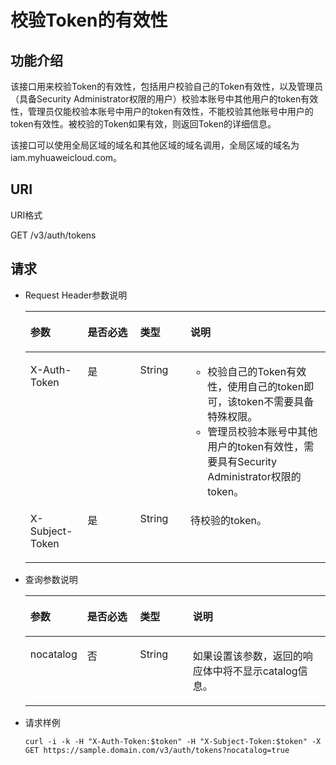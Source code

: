# 校验Token的有效性<a name="zh-cn_topic_0057845585"></a>

## 功能介绍<a name="s2f7665a32abf4492987e6dd3617bcb21"></a>

该接口用来校验Token的有效性，包括用户校验自己的Token有效性，以及管理员（具备Security Administrator权限的用户）校验本账号中其他用户的token有效性，管理员仅能校验本账号中用户的token有效性，不能校验其他账号中用户的token有效性。被校验的Token如果有效，则返回Token的详细信息。

该接口可以使用全局区域的域名和其他区域的域名调用，全局区域的域名为iam.myhuaweicloud.com。

## URI<a name="s1c0fd353ed38459c8baeab25cc3c62d2"></a>

URI格式

GET /v3/auth/tokens

## 请求<a name="s27bb6347561e424096c86cfc3d036e9e"></a>

-   Request Header参数说明

    <a name="t14a8c0fedd2149129bd965b2a4d51c90"></a>
    <table><thead align="left"><tr id="rc0444c4b152b43768b629e845d90495e"><th class="cellrowborder" valign="top" width="19.038096190380962%" id="mcps1.1.5.1.1"><p id="a293da93d33fc404ea05b069800a7eb13"><a name="a293da93d33fc404ea05b069800a7eb13"></a><a name="a293da93d33fc404ea05b069800a7eb13"></a>参数</p>
    </th>
    <th class="cellrowborder" valign="top" width="17.578242175782425%" id="mcps1.1.5.1.2"><p id="ac06ad3b3b5174f3ebd57a1661506970a"><a name="ac06ad3b3b5174f3ebd57a1661506970a"></a><a name="ac06ad3b3b5174f3ebd57a1661506970a"></a>是否必选</p>
    </th>
    <th class="cellrowborder" valign="top" width="16.75832416758324%" id="mcps1.1.5.1.3"><p id="a924a03bda76a46648797189b78bdd715"><a name="a924a03bda76a46648797189b78bdd715"></a><a name="a924a03bda76a46648797189b78bdd715"></a>类型</p>
    </th>
    <th class="cellrowborder" valign="top" width="46.62533746625338%" id="mcps1.1.5.1.4"><p id="ab17a839c16b94f1e83ff3a3f8ef3b308"><a name="ab17a839c16b94f1e83ff3a3f8ef3b308"></a><a name="ab17a839c16b94f1e83ff3a3f8ef3b308"></a>说明</p>
    </th>
    </tr>
    </thead>
    <tbody><tr id="r6f5a057d2e2a48b6b1a71318684ba8b5"><td class="cellrowborder" valign="top" width="19.038096190380962%" headers="mcps1.1.5.1.1 "><p id="a927ddf565a2f45c0840a6e4ef3eab536"><a name="a927ddf565a2f45c0840a6e4ef3eab536"></a><a name="a927ddf565a2f45c0840a6e4ef3eab536"></a>X-Auth-Token</p>
    </td>
    <td class="cellrowborder" valign="top" width="17.578242175782425%" headers="mcps1.1.5.1.2 "><p id="a4edeb0b0c00144319701c1460d210ea8"><a name="a4edeb0b0c00144319701c1460d210ea8"></a><a name="a4edeb0b0c00144319701c1460d210ea8"></a>是</p>
    </td>
    <td class="cellrowborder" valign="top" width="16.75832416758324%" headers="mcps1.1.5.1.3 "><p id="a17c7fa87e9a54833a6064feb297b5e55"><a name="a17c7fa87e9a54833a6064feb297b5e55"></a><a name="a17c7fa87e9a54833a6064feb297b5e55"></a>String</p>
    </td>
    <td class="cellrowborder" valign="top" width="46.62533746625338%" headers="mcps1.1.5.1.4 "><a name="ul1963814299291"></a><a name="ul1963814299291"></a><ul id="ul1963814299291"><li>校验自己的Token有效性，使用自己的token即可，该token不需要具备特殊权限。</li><li>管理员校验本账号中其他用户的token有效性，需要具有Security Administrator权限的token。</li></ul>
    </td>
    </tr>
    <tr id="r4ebaddfb83fe4bffa462094cc2834cf2"><td class="cellrowborder" valign="top" width="19.038096190380962%" headers="mcps1.1.5.1.1 "><p id="ae9df07c230354205b9c3cb76f08eadb4"><a name="ae9df07c230354205b9c3cb76f08eadb4"></a><a name="ae9df07c230354205b9c3cb76f08eadb4"></a>X-Subject-Token</p>
    </td>
    <td class="cellrowborder" valign="top" width="17.578242175782425%" headers="mcps1.1.5.1.2 "><p id="a1100e03a09864240abecdff29c388bf8"><a name="a1100e03a09864240abecdff29c388bf8"></a><a name="a1100e03a09864240abecdff29c388bf8"></a>是</p>
    </td>
    <td class="cellrowborder" valign="top" width="16.75832416758324%" headers="mcps1.1.5.1.3 "><p id="a667fee7780224b0d9e78b40c59beaccf"><a name="a667fee7780224b0d9e78b40c59beaccf"></a><a name="a667fee7780224b0d9e78b40c59beaccf"></a>String</p>
    </td>
    <td class="cellrowborder" valign="top" width="46.62533746625338%" headers="mcps1.1.5.1.4 "><p id="p956292518331"><a name="p956292518331"></a><a name="p956292518331"></a>待校验的token。</p>
    </td>
    </tr>
    </tbody>
    </table>

-   查询参数说明

    <a name="tb63966ba606d4ce4b360f40a653abff8"></a>
    <table><thead align="left"><tr id="re1669fb2a3c9480bb3a00c0dd34cfc26"><th class="cellrowborder" valign="top" width="18.891889188918892%" id="mcps1.1.5.1.1"><p id="ad1f8f00641de4d56931fab6c023ee27c"><a name="ad1f8f00641de4d56931fab6c023ee27c"></a><a name="ad1f8f00641de4d56931fab6c023ee27c"></a>参数</p>
    </th>
    <th class="cellrowborder" valign="top" width="17.64176417641764%" id="mcps1.1.5.1.2"><p id="a7a0e922d4ac64a23a8ee0149912e026c"><a name="a7a0e922d4ac64a23a8ee0149912e026c"></a><a name="a7a0e922d4ac64a23a8ee0149912e026c"></a>是否必选</p>
    </th>
    <th class="cellrowborder" valign="top" width="17.581758175817583%" id="mcps1.1.5.1.3"><p id="a3fca62cae08b4adcaba323f7f3ad866e"><a name="a3fca62cae08b4adcaba323f7f3ad866e"></a><a name="a3fca62cae08b4adcaba323f7f3ad866e"></a>类型</p>
    </th>
    <th class="cellrowborder" valign="top" width="45.88458845884588%" id="mcps1.1.5.1.4"><p id="a0cfd690722644009b8bc0cb94a5a9327"><a name="a0cfd690722644009b8bc0cb94a5a9327"></a><a name="a0cfd690722644009b8bc0cb94a5a9327"></a>说明</p>
    </th>
    </tr>
    </thead>
    <tbody><tr id="rd8377b31aedb40a6ac2c78ec645295bb"><td class="cellrowborder" valign="top" width="18.891889188918892%" headers="mcps1.1.5.1.1 "><p id="ab3f196e612a04b36898fca5391c8c71c"><a name="ab3f196e612a04b36898fca5391c8c71c"></a><a name="ab3f196e612a04b36898fca5391c8c71c"></a>nocatalog</p>
    </td>
    <td class="cellrowborder" valign="top" width="17.64176417641764%" headers="mcps1.1.5.1.2 "><p id="ab701027c99914d0aa8bb847a8df6dd5e"><a name="ab701027c99914d0aa8bb847a8df6dd5e"></a><a name="ab701027c99914d0aa8bb847a8df6dd5e"></a>否</p>
    </td>
    <td class="cellrowborder" valign="top" width="17.581758175817583%" headers="mcps1.1.5.1.3 "><p id="a5fee45d14b11467e90c3ae4231a1c771"><a name="a5fee45d14b11467e90c3ae4231a1c771"></a><a name="a5fee45d14b11467e90c3ae4231a1c771"></a>String</p>
    </td>
    <td class="cellrowborder" valign="top" width="45.88458845884588%" headers="mcps1.1.5.1.4 "><p id="a2c20ed7477cd4f059a3ea425cc7371d0"><a name="a2c20ed7477cd4f059a3ea425cc7371d0"></a><a name="a2c20ed7477cd4f059a3ea425cc7371d0"></a>如果设置该参数，返回的响应体中将不显示catalog信息。</p>
    </td>
    </tr>
    </tbody>
    </table>

-   请求样例

    ```
    curl -i -k -H "X-Auth-Token:$token" -H "X-Subject-Token:$token" -X GET https://sample.domain.com/v3/auth/tokens?nocatalog=true
    ```



